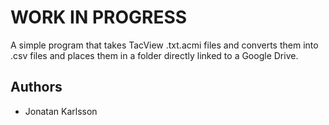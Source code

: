 # WORK IN PROGRESS
A simple program that takes TacView .txt.acmi files and converts them into .csv files and places them in a folder directly linked to a Google Drive.

## Authors
- Jonatan Karlsson
